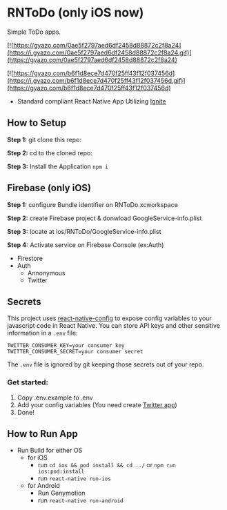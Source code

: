 #  RNToDo (only iOS now)

Simple ToDo apps.

[![https://gyazo.com/0ae5f2797aed6df2458d88872c2f8a24](https://i.gyazo.com/0ae5f2797aed6df2458d88872c2f8a24.gif)](https://gyazo.com/0ae5f2797aed6df2458d88872c2f8a24)


[![https://gyazo.com/b6f1d8ece7d470f25ff43f12f037456d](https://i.gyazo.com/b6f1d8ece7d470f25ff43f12f037456d.gif)](https://gyazo.com/b6f1d8ece7d470f25ff43f12f037456d)

* Standard compliant React Native App Utilizing [Ignite](https://github.com/infinitered/ignite)

## How to Setup

**Step 1:** git clone this repo:

**Step 2:** cd to the cloned repo:

**Step 3:** Install the Application `npm i`

## Firebase (only iOS)

**Step 1:** configure Bundle identifier on RNToDo.xcworkspace

**Step 2:** create Firebase project & donwload GoogleService-info.plist

**Step 3:** locate at ios/RNToDo/GoogleService-info.plist

**Step 4:** Activate service on Firebase Console (ex:Auth)

* Firestore
* Auth
  * Annonymous
  * Twitter

## Secrets

This project uses [react-native-config](https://github.com/luggit/react-native-config) to expose config variables to your javascript code in React Native. You can store API keys
and other sensitive information in a `.env` file:

```
TWITTER_CONSUMER_KEY=your consumer key
TWITTER_CONSUMER_SECRET=your consumer secret
```

The `.env` file is ignored by git keeping those secrets out of your repo.

### Get started:
1. Copy .env.example to .env
2. Add your config variables (You need create [Twitter app](https://apps.twitter.com))
3. Done!

## How to Run App

* Run Build for either OS
  * for iOS
    * run `cd ios && pod install && cd ../` or `npm run ios:pod:install`
    * run `react-native run-ios`
  * for Android
    * Run Genymotion
    * run `react-native run-android`
